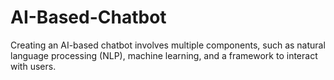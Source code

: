 # AI-Based-Chatbot
Creating an AI-based chatbot involves multiple components, such as natural language processing (NLP), machine learning, and a framework to interact with users. 

